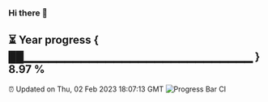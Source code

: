 ### Hi there 👋
⏳ Year progress { ██▁▁▁▁▁▁▁▁▁▁▁▁▁▁▁▁▁▁▁▁▁▁▁▁▁▁▁▁ } 8.97 %
---
⏰ Updated on Thu, 02 Feb 2023 18:07:13 GMT
![Progress Bar CI](https://github.com/Moyi321/Moyi321/workflows/Progress%20Bar%20CI/badge.svg)
